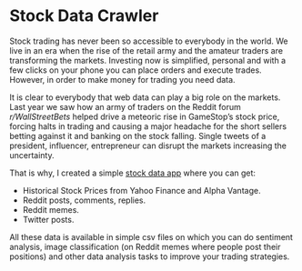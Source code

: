 # Stock Data Crawler

Stock trading has never been so accessible to everybody in the world. We live in an era when the rise of the retail army and the amateur traders are transforming the markets. Investing now is simplified, personal and with a few clicks on your phone you can place orders and execute trades. However, in order to make money for trading you need data.

It is clear to everybody that web data can play a big role on the markets. Last year we saw how an army of traders on the Reddit forum *r/WallStreetBets* helped drive a meteoric rise in GameStop’s stock price, forcing halts in trading and causing a major headache for the short sellers betting against it and banking on the stock falling. Single tweets of a president, influencer, entrepreneur can disrupt the markets increasing the uncertainty.

That is why, I created a simple [stock data app](https://share.streamlit.io/ngocuong0105/apothemata/app.py) where you can get:

- Historical Stock Prices from Yahoo Finance and Alpha Vantage.
- Reddit posts, comments, replies.
- Reddit memes.
- Twitter posts.

All these data is available in simple csv files on which you can do sentiment analysis, image classification (on Reddit memes where people post their positions) and other data analysis tasks to improve your trading strategies.
